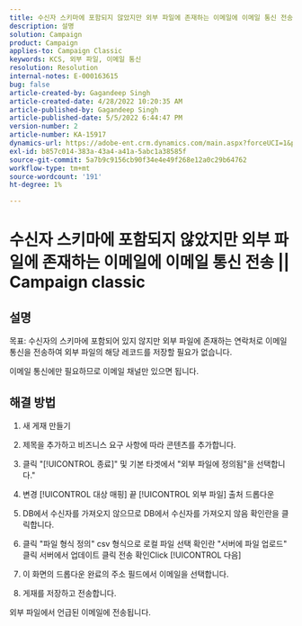 ```yaml
---
title: 수신자 스키마에 포함되지 않았지만 외부 파일에 존재하는 이메일에 이메일 통신 전송 || Campaign classic
description: 설명
solution: Campaign
product: Campaign
applies-to: Campaign Classic
keywords: KCS, 외부 파일, 이메일 통신
resolution: Resolution
internal-notes: E-000163615
bug: false
article-created-by: Gagandeep Singh
article-created-date: 4/28/2022 10:20:35 AM
article-published-by: Gagandeep Singh
article-published-date: 5/5/2022 6:44:47 PM
version-number: 2
article-number: KA-15917
dynamics-url: https://adobe-ent.crm.dynamics.com/main.aspx?forceUCI=1&pagetype=entityrecord&etn=knowledgearticle&id=f3a22ad1-dcc6-ec11-a7b6-0022480a1004
exl-id: b857c014-383a-43a4-a41a-5abc1a38585f
source-git-commit: 5a7b9c9156cb90f34e4e49f268e12a0c29b64762
workflow-type: tm+mt
source-wordcount: '191'
ht-degree: 1%

---
```


# 수신자 스키마에 포함되지 않았지만 외부 파일에 존재하는 이메일에 이메일 통신 전송 || Campaign classic

## 설명


목표: 수신자의 스키마에 포함되어 있지 않지만 외부 파일에 존재하는 연락처로 이메일 통신을 전송하여 외부 파일의 해당 레코드를 저장할 필요가 없습니다.

이메일 통신에만 필요하므로 이메일 채널만 있으면 됩니다.


## 해결 방법


1. 새 게재 만들기

2. 제목을 추가하고 비즈니스 요구 사항에 따라 콘텐츠를 추가합니다.

3. 클릭 &quot;[!UICONTROL 종료]&quot; 및 기본 타겟에서 &quot;외부 파일에 정의됨&quot;을 선택합니다.&quot;

4. 변경 [!UICONTROL 대상 매핑] 끝 [!UICONTROL 외부 파일] 출처 드롭다운

5. DB에서 수신자를 가져오지 않으므로 DB에서 수신자를 가져오지 않음 확인란을 클릭합니다.

6. 클릭 &quot;파일 형식 정의&quot; csv 형식으로 로컬 파일 선택 확인란 &quot;서버에 파일 업로드&quot; 클릭 서버에서 업데이트 클릭 전송 확인Click [!UICONTROL 다음]

7. 이 화면의 드롭다운 완료의 주소 필드에서 이메일을 선택합니다.

8. 게재를 저장하고 전송합니다.

외부 파일에서 언급된 이메일에 전송됩니다.
